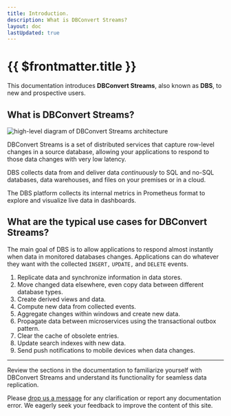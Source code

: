 ```yaml
---
title: Introduction.
description: What is DBConvert Streams?
layout: doc
lastUpdated: true
---
```


# {{ $frontmatter.title }}

This documentation introduces **DBConvert Streams**, also known as **DBS**, to new and prospective users.

## What is DBConvert Streams?

![high-level diagram of DBConvert Streams architecture](/images/dbconvert-stream-high-level-diagram.png)

DBConvert Streams is a set of distributed services that capture row-level changes in a source database, allowing your applications to respond to those data changes with very low latency.

DBS collects data from and deliver data _continuously_ to SQL and no-SQL databases, data warehouses, and files on your premises or in a cloud.

The DBS platform collects its internal metrics in Prometheus format to explore and visualize live data in dashboards.

## What are the typical use cases for DBConvert Streams?

The main goal of DBS is to allow applications to respond almost instantly when data in monitored databases changes. Applications can do whatever they want with the collected `INSERT,` `UPDATE,` and `DELETE` events.

1. Replicate data and synchronize information in data stores.
1. Move changed data elsewhere, even copy data between different database types.
1. Create derived views and data.
1. Compute new data from collected events.
1. Aggregate changes within windows and create new data.
1. Propagate data between microservices using the transactional outbox pattern.
1. Clear the cache of obsolete entries.
1. Update search indexes with new data.
1. Send push notifications to mobile devices when data changes.

---

Review the sections in the documentation to familiarize yourself with DBConvert Streams and understand its functionality for seamless data replication.

Please [drop us a message](mailto:streams@dbconvert.com) for any clarification or report any documentation error. We eagerly seek your feedback to improve the content of this site.
